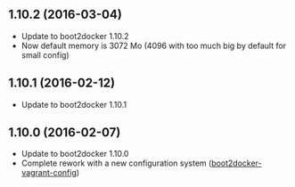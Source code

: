 
## 1.10.2 (2016-03-04)
- Update to boot2docker 1.10.2
- Now default memory is 3072 Mo (4096 with too much big by default for small config)

## 1.10.1 (2016-02-12)
- Update to boot2docker 1.10.1

## 1.10.0 (2016-02-07)
- Update to boot2docker 1.10.0
- Complete rework with a new configuration system ([boot2docker-vagrant-config](https://github.com/AlbanMontaigu/boot2docker-vagrant-config))
